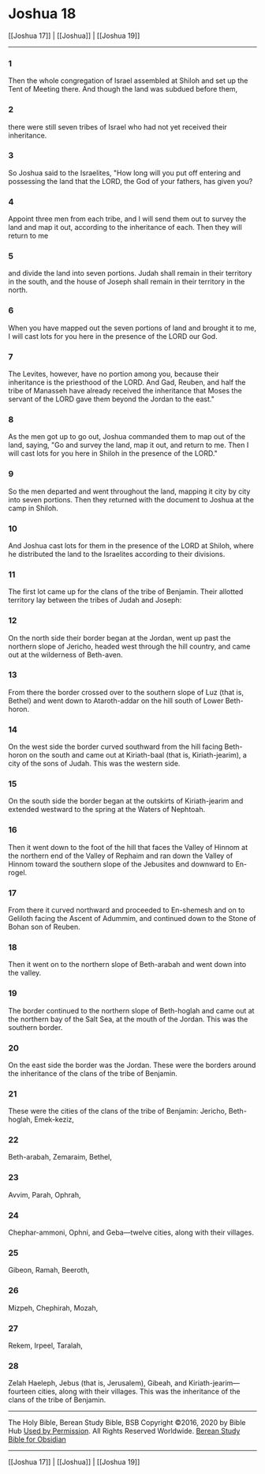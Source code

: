 # Joshua 18

[[Joshua 17]] | [[Joshua]] | [[Joshua 19]]

---

### 1
Then the whole congregation of Israel assembled at Shiloh and set up the Tent of Meeting there. And though the land was subdued before them,

### 2
there were still seven tribes of Israel who had not yet received their inheritance.

### 3
So Joshua said to the Israelites, "How long will you put off entering and possessing the land that the LORD, the God of your fathers, has given you?

### 4
Appoint three men from each tribe, and I will send them out to survey the land and map it out, according to the inheritance of each. Then they will return to me

### 5
and divide the land into seven portions. Judah shall remain in their territory in the south, and the house of Joseph shall remain in their territory in the north.

### 6
When you have mapped out the seven portions of land and brought it to me, I will cast lots for you here in the presence of the LORD our God.

### 7
The Levites, however, have no portion among you, because their inheritance is the priesthood of the LORD. And Gad, Reuben, and half the tribe of Manasseh have already received the inheritance that Moses the servant of the LORD gave them beyond the Jordan to the east."

### 8
As the men got up to go out, Joshua commanded them to map out of the land, saying, "Go and survey the land, map it out, and return to me. Then I will cast lots for you here in Shiloh in the presence of the LORD."

### 9
So the men departed and went throughout the land, mapping it city by city into seven portions. Then they returned with the document to Joshua at the camp in Shiloh.

### 10
And Joshua cast lots for them in the presence of the LORD at Shiloh, where he distributed the land to the Israelites according to their divisions.

### 11
The first lot came up for the clans of the tribe of Benjamin. Their allotted territory lay between the tribes of Judah and Joseph:

### 12
On the north side their border began at the Jordan, went up past the northern slope of Jericho, headed west through the hill country, and came out at the wilderness of Beth-aven.

### 13
From there the border crossed over to the southern slope of Luz (that is, Bethel) and went down to Ataroth-addar on the hill south of Lower Beth-horon.

### 14
On the west side the border curved southward from the hill facing Beth-horon on the south and came out at Kiriath-baal (that is, Kiriath-jearim), a city of the sons of Judah. This was the western side.

### 15
On the south side the border began at the outskirts of Kiriath-jearim and extended westward to the spring at the Waters of Nephtoah.

### 16
Then it went down to the foot of the hill that faces the Valley of Hinnom at the northern end of the Valley of Rephaim and ran down the Valley of Hinnom toward the southern slope of the Jebusites and downward to En-rogel.

### 17
From there it curved northward and proceeded to En-shemesh and on to Geliloth facing the Ascent of Adummim, and continued down to the Stone of Bohan son of Reuben.

### 18
Then it went on to the northern slope of Beth-arabah and went down into the valley.

### 19
The border continued to the northern slope of Beth-hoglah and came out at the northern bay of the Salt Sea, at the mouth of the Jordan. This was the southern border.

### 20
On the east side the border was the Jordan. These were the borders around the inheritance of the clans of the tribe of Benjamin.

### 21
These were the cities of the clans of the tribe of Benjamin: Jericho, Beth-hoglah, Emek-keziz,

### 22
Beth-arabah, Zemaraim, Bethel,

### 23
Avvim, Parah, Ophrah,

### 24
Chephar-ammoni, Ophni, and Geba—twelve cities, along with their villages.

### 25
Gibeon, Ramah, Beeroth,

### 26
Mizpeh, Chephirah, Mozah,

### 27
Rekem, Irpeel, Taralah,

### 28
Zelah Haeleph, Jebus (that is, Jerusalem), Gibeah, and Kiriath-jearim—fourteen cities, along with their villages. This was the inheritance of the clans of the tribe of Benjamin.

---

The Holy Bible, Berean Study Bible, BSB
Copyright ©2016, 2020 by Bible Hub
[Used by Permission](https://berean.bible/terms.htm). All Rights Reserved Worldwide.
[Berean Study Bible for Obsidian](https://github.com/gapmiss/berean-study-bible-for-obsidian)

---

[[Joshua 17]] | [[Joshua]] | [[Joshua 19]]

